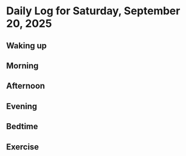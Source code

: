 # Daily Log for Saturday, September 20, 2025

## Waking up

## Morning

## Afternoon

## Evening

## Bedtime

## Exercise
